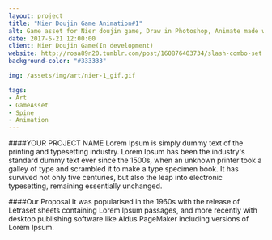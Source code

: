 ```yaml
---
layout: project
title: "Nier Doujin Game Animation#1"
alt: Game asset for Nier doujin game, Draw in Photoshop, Animate made with Spine
date: 2017-5-21 12:00:00
client: Nier Doujin Game(In development)
website: http://rosa89n20.tumblr.com/post/160876403734/slash-combo-set
background-color: "#333333"

img: /assets/img/art/nier-1_gif.gif

tags:
- Art
- GameAsset
- Spine
- Animation
---
```

####YOUR PROJECT NAME
Lorem Ipsum is simply dummy text of the printing and typesetting industry. Lorem Ipsum has been the industry's standard dummy text ever since the 1500s, when an unknown printer took a galley of type and scrambled it to make a type specimen book. It has survived not only five centuries, but also the leap into electronic typesetting, remaining essentially unchanged.

####Our Proposal
It was popularised in the 1960s with the release of Letraset sheets containing Lorem Ipsum passages, and more recently with desktop publishing software like Aldus PageMaker including versions of Lorem Ipsum.
